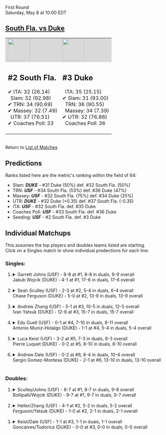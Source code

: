 First Round  
Saturday, May 8 at 10:00 EDT
## [South Fla. vs Duke](https://www.ncaa.com/game/5833371) 

<table><tr style="background-color: #d9d9d9 !important"><td><img src="https://www.ncaa.com/sites/default/files/images/logos/schools/s/south-fla.70.png" width="70" height="70" /></td><td><img src="https://www.ncaa.com/sites/default/files/images/logos/schools/d/duke.70.png" width="70" height="70" /></td></tr><tr>
<td>  

<h2>#2 South Fla.</h2>  
&#10004; ITA: 32 (26.14)<br>  
&nbsp; Slam: 32 (92.98)<br>  
&#10004; TRN: 34 (90.69)<br>  
&#10004; Massey: 32 (7.49)<br>  
&nbsp; UTR: 37 (76.51)<br>  
&#10004; Coaches Poll: 33<br>  
<br>  

</td>
<td>  

<h2>#3 Duke</h2>  
&nbsp; ITA: 35 (25.15)<br>  
&#10004; Slam: 31 (93.00)<br>  
&nbsp; TRN: 36 (90.55)<br>  
&nbsp; Massey: 34 (7.39)<br>  
&#10004; UTR: 32 (76.86)<br>  
&nbsp; Coaches Poll: 36<br>  
<br>  

</td>
</tr></table>  


<br>Return to [List of Matches](../index.md)  

## Predictions  

Ranks listed here are the metric's ranking within the field of 64:  
- Slam: ***DUKE*** - #31 Duke (50%) def. #32 South Fla. (50%)  
- TRN: ***USF*** - #34 South Fla. (53%) def. #36 Duke (47%)  
- Massey: ***USF*** - #32 South Fla. (75%) def. #34 Duke (25%)  
- UTR: ***DUKE*** - #32 Duke (+0.35) def. #37 South Fla. (-0.35)  
- ITA: ***USF*** - #32 South Fla. def. #35 Duke  
- Coaches Poll: ***USF*** - #33 South Fla. def. #36 Duke  
- Seeding: ***USF*** - #2 South Fla. def. #3 Duke  

## Individual Matchups  
This assumes the top players and doubles teams listed are starting.  
Click on a Singles match to show individual predections for each line.  

### Singles:  

<ol>
<li><details>
<summary markdown="span">Garrett Johns (USF) - 8-8 at #1, 8-8 in duals, 9-9 overall<br>Jakub Wojcik (DUKE) - 4-1 at #1, 17-6 in duals, 17-6 overall</summary>
<h4>Predictions</h4><ul>
<li>Slam: <b><i>DUKE</i></b> - Johns (55%) def. Wojcik (45%)</li>  
<li>TRN: <b><i>USF</i></b> - Wojcik (68%) def. Johns (32%)</li>  
<li>Massey: <b><i>USF</i></b> - Wojcik (75%) def. Johns (25%)</li>  
<li>UTR: <b><i>DUKE</i></b> - Johns (75%) def. Wojcik (25%)</li>  
<li>ITA: <b><i>USF</i></b> - Wojcik (16.76) def. Johns (9.19)</li>  
</ul>
</details>&nbsp;</li>
<li><details>
<summary markdown="span">Sean Sculley (USF) - 2-3 at #2, 5-4 in duals, 6-4 overall<br>Chase Ferguson (DUKE) - 5-0 at #2, 13-9 in duals, 13-9 overall</summary>
<h4>Predictions</h4><ul>
<li>Slam: <b><i>USF</i></b> - Ferguson (74%) def. Sculley (26%)</li>  
<li>TRN: <b><i>USF</i></b> - Ferguson (57%) def. Sculley (43%)</li>  
<li>Massey: <b><i>USF</i></b> - Ferguson (75%) def. Sculley (25%)</li>  
<li>UTR: <b><i>USF</i></b> - Ferguson (54%) def. Sculley (46%)</li>  
<li>ITA: <b><i>USF</i></b> - Ferguson (11.90) def. Sculley (3.41)</li>  
</ul>
</details>&nbsp;</li>
<li><details>
<summary markdown="span">Andrew Zhang (USF) - 5-1 at #3, 10-5 in duals, 12-5 overall<br>Ivan Yatsuk (DUKE) - 12-6 at #3, 15-7 in duals, 15-7 overall</summary>
<h4>Predictions</h4><ul>
<li>Slam: <b><i>USF</i></b> - Yatsuk (51%) def. Zhang (49%)</li>  
<li>TRN: <b><i>USF</i></b> - Yatsuk (57%) def. Zhang (43%)</li>  
<li>Massey: <b><i>DUKE</i></b> - Zhang (75%) def. Yatsuk (25%)</li>  
<li>UTR: <b><i>DUKE</i></b> - Zhang (67%) def. Yatsuk (33%)</li>  
<li>ITA: <b><i>DUKE</i></b> - Zhang (3.87) def. Yatsuk (2.48)</li>  
</ul>
</details>&nbsp;</li>
<li><details>
<summary markdown="span">Edu Guell (USF) - 0-1 at #4, 7-10 in duals, 8-11 overall<br>Antonio Muniz-Hidalgo (DUKE) - 1-1 at #4, 5-4 in duals, 5-4 overall</summary>
<h4>Predictions</h4><ul>
<li>Slam: <b><i>DUKE</i></b> - Guell (74%) def. Muniz-Hidalgo (26%)</li>  
<li>TRN: <b><i>DUKE</i></b> - Guell (58%) def. Muniz-Hidalgo (42%)</li>  
<li>Massey: <b><i>DUKE</i></b> - Guell (75%) def. Muniz-Hidalgo (25%)</li>  
<li>UTR: <b><i>USF</i></b> - Muniz-Hidalgo (67%) def. Guell (33%)</li>  
<li>ITA: <b><i>DUKE</i></b> - Guell (4.04) def. Muniz-Hidalgo (1.67)</li>  
</ul>
</details>&nbsp;</li>
<li><details>
<summary markdown="span">Luca Keist (USF) - 3-2 at #5, 7-3 in duals, 8-3 overall<br>Pierre Luquet (DUKE) - 0-2 at #5, 8-10 in duals, 8-10 overall</summary>
<h4>Predictions</h4><ul>
<li>Slam: <b><i>DUKE</i></b> - Keist (61%) def. Luquet (39%)</li>  
<li>TRN: <b><i>DUKE</i></b> - Keist (71%) def. Luquet (29%)</li>  
<li>Massey: <b><i>DUKE</i></b> - Keist (75%) def. Luquet (25%)</li>  
<li>UTR: <b><i>USF</i></b> - Luquet (69%) def. Keist (31%)</li>  
<li>ITA: <b><i>DUKE</i></b> - Keist (3.16) def. Luquet (1.56)</li>  
</ul>
</details>&nbsp;</li>
<li><details>
<summary markdown="span">Andrew Dale (USF) - 0-2 at #6, 8-4 in duals, 10-4 overall<br>Sergio Gomez-Montesa (DUKE) - 2-1 at #6, 13-10 in duals, 13-10 overall</summary>
<h4>Predictions</h4><ul>
<li>Slam: <b><i>DUKE</i></b> - Dale (52%) def. Gomez-Montesa (48%)</li>  
<li>TRN: <b><i>USF</i></b> - Gomez-Montesa (59%) def. Dale (41%)</li>  
<li>Massey: <b><i>USF</i></b> - Gomez-Montesa (75%) def. Dale (25%)</li>  
<li>UTR: <b><i>DUKE</i></b> - Dale (53%) def. Gomez-Montesa (47%)</li>  
<li>ITA: <b><i>DUKE</i></b> - Dale (2.29) def. Gomez-Montesa (1.78)</li>  
</ul>
</details>&nbsp;</li>
</ol>

### Doubles:  

<ol>
<li><details>
<summary markdown="span">Sculley/Johns (USF) - 8-7 at #1, 8-7 in duals, 9-8 overall<br>Bollipalli/Wojcik (DUKE) - 9-7 at #1, 9-7 in duals, 9-7 overall</summary>
<br>Sorry, we don't have any metrics for this match
</details>&nbsp;</li>
<li><details>
<summary markdown="span">Heller/Zhang (USF) - 4-1 at #2, 5-2 in duals, 5-2 overall<br>Ferguson/Yatsuk (DUKE) - 1-0 at #2, 2-1 in duals, 2-1 overall</summary>
<br>Sorry, we don't have any metrics for this match
</details>&nbsp;</li>
<li><details>
<summary markdown="span">Keist/Dale (USF) - 1-1 at #3, 1-1 in duals, 1-1 overall<br>Goncalves/Tudorica (DUKE) - 0-0 at #3, 0-0 in duals, 0-0 overall</summary>
<br>Sorry, we don't have any metrics for this match
</details>&nbsp;</li>
</ol>